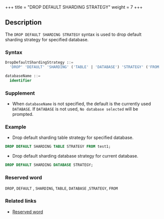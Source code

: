 +++
title = "DROP DEFAULT SHARDING STRATEGY"
weight = 7
+++

## Description

The `DROP DEFAULT SHARDING STRATEGY` syntax is used to drop default sharding strategy for specified database.

### Syntax

```sql
DropDefaultShardingStrategy ::=
  'DROP' 'DEFAULT' 'SHARDING' ('TABLE' | 'DATABASE') 'STRATEGY' ('FROM' databaseName)?

databaseName ::=
  identifier
```

### Supplement

- When `databaseName` is not specified, the default is the currently used `DATABASE`. If `DATABASE` is not used, `No database selected` will be prompted.

### Example

- Drop default sharding table strategy for specified database.

```sql
DROP DEFAULT SHARDING TABLE STRATEGY FROM test1;
```

- Drop default sharding database strategy for current database.

```sql
DROP DEFAULT SHARDING DATABASE STRATEGY;
```

### Reserved word

`DROP`, `DEFAULT` , `SHARDING`, `TABLE`, `DATABASE` ,`STRATEGY`, `FROM`

### Related links

- [Reserved word](/en/reference/distsql/syntax/reserved-word/)

